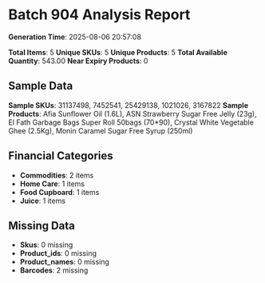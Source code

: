 # Batch 904 Analysis Report

**Generation Time**: 2025-08-06 20:57:08

**Total Items**: 5
**Unique SKUs**: 5
**Unique Products**: 5
**Total Available Quantity**: 543.00
**Near Expiry Products**: 0

## Sample Data
**Sample SKUs**: 31137498, 7452541, 25429138, 1021026, 3167822
**Sample Products**: Afia Sunflower Oil (1.6L), ASN Strawberry Sugar Free Jelly (23g), El Fath Garbage Bags Super Roll 50bags (70*90), Crystal White Vegetable Ghee (2.5Kg), Monin Caramel Sugar Free Syrup (250ml)

## Financial Categories
- **Commodities**: 2 items
- **Home Care**: 1 items
- **Food Cupboard**: 1 items
- **Juice**: 1 items

## Missing Data
- **Skus**: 0 missing
- **Product_ids**: 0 missing
- **Product_names**: 0 missing
- **Barcodes**: 2 missing
